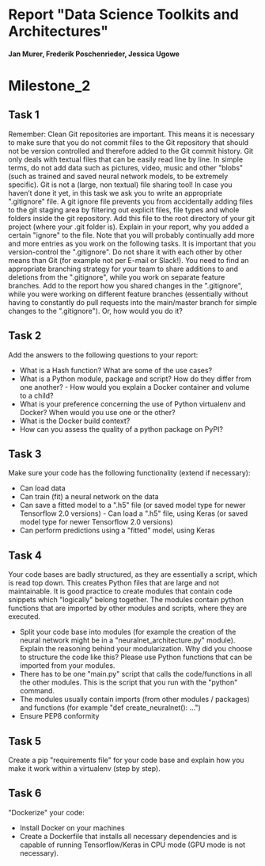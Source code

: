 # Report "Data Science Toolkits and Architectures"
#### Jan Murer, Frederik Poschenrieder, Jessica Ugowe 


# Milestone_2

## Task 1

Remember: Clean Git repositories are important. This means it is necessary to make sure that you do not commit files to the Git repository that should not be version controlled and therefore added to the Git commit history. Git only deals with textual files that can be easily read line by line. In simple terms, do not add
data such as pictures, video, music and other "blobs" (such as trained and saved neural network models, to be extremely specific). Git is not a (large, non textual) file sharing tool!
In case you haven’t done it yet, in this task we ask you to write an appropriate ".gitignore" file. A git ignore file prevents you from accidentally adding files to the git staging area by filtering out explicit files, file types and whole folders inside the git repository. Add this file to the root directory of your git project (where your .git folder is). Explain in your report, why you added a certain "ignore" to the file. Note that you will probably continually add more and more entries as you work on the following tasks.
It is important that you version-control the ".gitignore". Do not share it with each other by other means than Git (for example not per E-mail or Slack!). You need to find an appropriate branching strategy for your team to share additions to and deletions from the ".gitignore", while you work on separate feature branches.
Add to the report how you shared changes in the ".gitignore", while you were working on different feature branches (essentially without having to constantly do pull requests into the main/master branch for simple changes to the ".gitignore"). Or, how would you do it?

## Task 2

Add the answers to the following questions to your report:
- What is a Hash function? What are some of the use cases?
- What is a Python module, package and script? How do they differ from one another? - How would you explain a Docker container and volume to a child?
- What is your preference concerning the use of Python virtualenv and Docker? When would you use one or the other?
- What is the Docker build context?
- How can you assess the quality of a python package on PyPI?

## Task 3

Make sure your code has the following functionality (extend if necessary):
- Can load data
- Can train (fit) a neural network on the data
- Can save a fitted model to a ".h5" file (or saved model type for newer Tensorflow 2.0 versions) - Can load a ".h5" file, using Keras (or saved model type for newer Tensorflow 2.0 versions)
- Can perform predictions using a "fitted" model, using Keras

## Task 4

Your code bases are badly structured, as they are essentially a script, which is read top down. This creates Python files that are large and not maintainable. It is good practice to create modules that contain code snippets which "logically" belong together. The modules contain python functions that are imported by other modules and scripts, where they are executed.
- Split your code base into modules (for example the creation of the neural network might be in a "neuralnet_architecture.py" module). Explain the reasoning behind your modularization. Why did you choose to structure the code like this? Please use Python functions that can be imported from your modules.
- There has to be one "main.py" script that calls the code/functions in all the other modules. This is the script that you run with the "python" command.
- The modules usually contain imports (from other modules / packages) and functions (for example "def create_neuralnet(): ...")
- Ensure PEP8 conformity


## Task 5

Create a pip "requirements file" for your code base and explain how you make it work within a virtualenv (step by step).

## Task 6

"Dockerize" your code:
- Install Docker on your machines
- Create a Dockerfile that installs all necessary dependencies and is capable of running Tensorflow/Keras in CPU mode (GPU mode is not necessary).